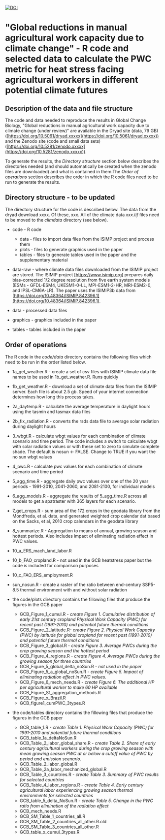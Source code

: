 [![DOI](https://zenodo.org/badge/xxxx.svg)](https://zenodo.org/badge/latestdoi/xxxxx)

# "Global reductions in manual agricultural work capacity due to climate change" - R code and selected data to calculate the PWC metric for heat stress facing agricultural workers in different potential climate futures

## Description of the data and file structure
The code and data needed to reproduce the results in Global Change Biology, "Global reductions in manual agricultural work capacity due to climate change (under review)" are available in the Dryad site (data, 79 GB) ([https://doi.org/10.5061/dryad.xxxxx](https://doi.org/10.5061/dryad.xxxxx)) and the Zenodo site (code and small data sets) ([https://doi.org/10.5281/zenodo.xxxxx](https://doi.org/10.5281/zenodo.xxxxx)).

To generate the results, the _Directory structure_ section below describes the directories needed (and should automatically be created when the zenodo files are downloaded) and what is contained in them.The _Order of operations_ section describes the order in which the R code files need to be run to generate the results.

## Directory structure - to be updated

The directory structure for the code is described below. The data from the dryad download xxxx. Of these, xxx. All of the climate data _xxx.tif_ files need to be moved to the _climdata_ directory (see below).

- code - R code
     - data - files to import data files from the ISIMP project and process them
     - plots - files to generate graphics used in the paper
     - tables - files to generate tables used in the paper and the supplementary material

- data-raw - where climate data files downloaded from the ISIMIP project are stored. The ISIMIP project [https://www.isimip.org] prepares daily bias-corrected 1/2 degree resolution from five earth system models (ESMs - GFDL-ESM4, UKESM1-0-LL, MPI-ESM1-2-HR, MRI-ESM2-0, and IPSL-CM6A-LR). The paper uses the ISIMIP3b data from 
[https://doi.org/10.48364/ISIMIP.842396.1](https://doi.org/10.48364/ISIMIP.842396.1). 

- data - processed data files
- graphics - graphics included in the paper
- tables - tables included in the paper

## Order of operations
The R code in the _code/data_ directory contains the following files which need to be run in the order listed below.
  
-   1a_get_weather.R - create a set of csv files with ISIMIP climate data file names to be used in 1b_get_weather.R. Runs quickly
-   1b_get_weather.R - download a set of climate data files from the ISIMIP server. Each file is about 2.5 gb. Speed of your internet connection determines how long this process takes. 
-   2a_daytemp.R - calculate the average temperature in daylight hours using the tasmin and tasmax data files
-   2b_fix_radiation.R - converts the rsds data file to average solar radiation during daylight hours
-   3_wbgt.R - calculate wbgt values for each combination of climate scenario and time period. The code includes a switch to calculate wbgt with solar radiation values or with these set to zero to simulate complete shade. The default is nosun <- FALSE. Change to TRUE if you want the no sun wbgt values
-   4_pwc.R - calculate pwc values for each combination of climate scenario and time period
-   5_agg_time.R - aggregate daily pwc values over one of the 20 year periods - 1991-2010, 2041-2060, and 2081-2100, for individual models
-   6_agg_models.R - aggregate the results of 5_agg_time.R across all models to get a spatraster with 365 layers for each scenario.
-   7_get_crops.R - sum area of the 172 crops in the geodata library from the Mondfreda, et al. data, and generated weighted crop calendar dat based on the Sacks, et al, 2010 crop calendars in the geodata library
-   8_summarize.R - Aggregation to means of annual, growing season and hottest periods. Also includes impact of eliminating radiation effect in PWC values. 
-   10_a_ERS_mach_land_labor.R
-   10_b_FAO_cropland.R - not used in the GCB heatstress paper but the code is included for comparison purposes
-   10_c_FAO_ERS_employment.R
-   sun_nosun.R - create a raster of the ratio between end-century SSP5-8.5 thermal environment with and without solar radiation

- the code/plots directory contains the fillowing files that produce the figures in the GCB paper
  - GCB_Figure_1_cumul.R - _create Figure 1. Cumulative distribution of early 21st century cropland Physical Work Capacity (PWC) for recent past (1991-2010) and potential future thermal conditions_
  - GCB_Figure_2_latitude.R- _create Figure 2. Physical Work Capacity (PWC) by latitude for global cropland for recent past (1991-2010) and potential future thermal conditions_ 
  - GCB_Figure_3_global.R - _create Figure 3. Average PWCs during the crop growing season and the hottest period_
  - GCB_Figure_4_regions.R - _create Figure 4. Average PWCs during the growing season for three countries_
  - GCB_Figure_5_global_delta_noSun.R - _not used in the paper_
  - GCB_Figure_5_a_global_noSun.R - _create Figure 5. Impact of eliminating radiation effect in PWC values._
  - GCB_Figure_6_mech_needs.R - _create Figure 6. The additional HP per agricultural worker to make 60 HP available_
  - GCB_Figure_S1_aggregation_methods.R
  - GCB_Figure_x_Brazil.R
  - GCB_figure1_cumPWC_3types.R

- the code/tables directory contains the fillowing files that produce the figures in the GCB paper
  - GCB_table_1.R - _create Table 1. Physical Work Capacity (PWC) for 1991-2010 and potential future thermal conditions_
  - GCB_table_1a_deltaNoSun.R
  - GCB_Table_2_labor_global_share.R - _create Table 2. Share of early century agricultural workers during the crop growing season with mean growing season PWC at or below a cutoff value of PWC by period and emission scenario._
  - GCB_Table_2_labor_global.R
  - GCB_Table_2a_labor_mechanized_global.R
  - GCB_Table_3_countries.R - _create Table 3. Summary of PWC results for selected countries_ 
  - GCB_Table_4_labor_regions.R - _create Table 4. Early century agricultural labor experiencing growing season thermal environments for selected countries_ 
  - GCB_table_5_delta_NoSun.R - _create Table 5. Change in the PWC ratio from elimination of the radiation effect_
  - GCB_mech_needs.R
  - GCB_SM_Table_1_countries_all.R
  - GCB_SM_Table_2_countries_all_other.R.old
  - GCB_SM_Table_3_countries_all_other.R
  - GCB_table_x_cumul_3types.R



